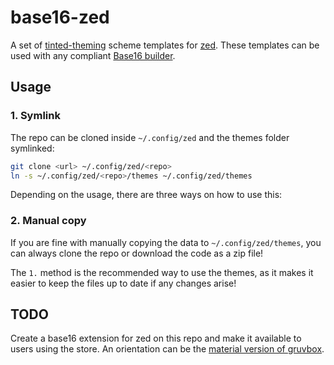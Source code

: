 # base16-zed

A set of [tinted-theming] scheme templates for [zed]. These templates
can be used with any compliant [Base16 builder].

## Usage

### 1. Symlink

The repo can be cloned inside `~/.config/zed` and the themes folder
symlinked:

```sh
git clone <url> ~/.config/zed/<repo>
ln -s ~/.config/zed/<repo>/themes ~/.config/zed/themes
```

Depending on the usage, there are three ways on how to use this:

### 2. Manual copy

If you are fine with manually copying the data to
`~/.config/zed/themes`, you can always clone the repo or download the
code as a zip file!

The `1.` method is the recommended way to use the themes, as it makes it
easier to keep the files up to date if any changes arise!

## TODO

Create a base16 extension for zed on this repo and make it available to
users using the store. An orientation can be the [material version of
gruvbox].

[tinted-theming]: https://github.com/tinted-theming
[zed]: https://zed.dev
[Base16 builder]: https://github.com/tinted-theming/tinted-builder-rust
[material version of gruvbox]: https://github.com/tokiory/zed-gruvbox-material
